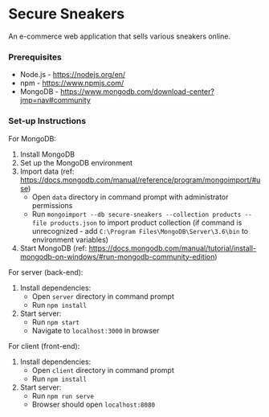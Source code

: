 # Secure Sneakers
An e-commerce web application that sells various sneakers online.

### Prerequisites
* Node.js - https://nodejs.org/en/
* npm - https://www.npmjs.com/
* MongoDB - https://www.mongodb.com/download-center?jmp=nav#community

### Set-up Instructions
For MongoDB:
1. Install MongoDB
2. Set up the MongoDB environment
3. Import data (ref: https://docs.mongodb.com/manual/reference/program/mongoimport/#use) 
      * Open `data` directory in command prompt with administrator permissions
      * Run `mongoimport --db secure-sneakers --collection products --file products.json` to import product collection (if command is unrecognized - add `C:\Program Files\MongoDB\Server\3.6\bin` to environment variables)
4. Start MongoDB (ref: https://docs.mongodb.com/manual/tutorial/install-mongodb-on-windows/#run-mongodb-community-edition)

For server (back-end):
1. Install dependencies:
    * Open `server` directory in command prompt
    * Run `npm install`
2. Start server:
    * Run `npm start`
    * Navigate to `localhost:3000` in browser

For client (front-end):
1. Install dependencies:
    * Open `client` directory in command prompt
    * Run `npm install`
2. Start server:
    * Run `npm run serve`
    * Browser should open `localhost:8080`
